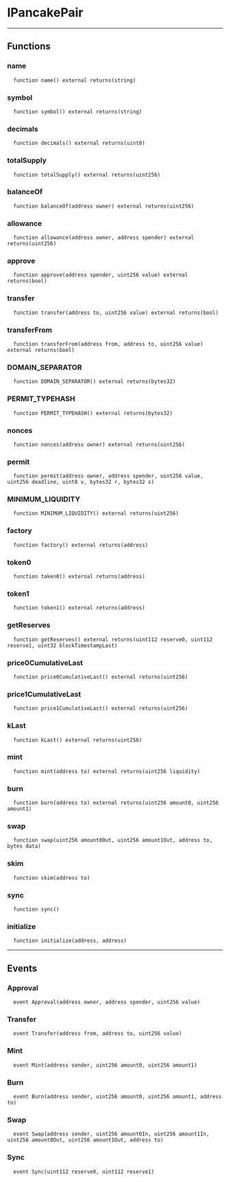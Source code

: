 # IPancakePair




___

## Functions

### name

```solidity
  function name() external returns(string)
```




### symbol

```solidity
  function symbol() external returns(string)
```




### decimals

```solidity
  function decimals() external returns(uint8)
```




### totalSupply

```solidity
  function totalSupply() external returns(uint256)
```




### balanceOf

```solidity
  function balanceOf(address owner) external returns(uint256)
```




### allowance

```solidity
  function allowance(address owner, address spender) external returns(uint256)
```




### approve

```solidity
  function approve(address spender, uint256 value) external returns(bool)
```




### transfer

```solidity
  function transfer(address to, uint256 value) external returns(bool)
```




### transferFrom

```solidity
  function transferFrom(address from, address to, uint256 value) external returns(bool)
```




### DOMAIN_SEPARATOR

```solidity
  function DOMAIN_SEPARATOR() external returns(bytes32)
```




### PERMIT_TYPEHASH

```solidity
  function PERMIT_TYPEHASH() external returns(bytes32)
```




### nonces

```solidity
  function nonces(address owner) external returns(uint256)
```




### permit

```solidity
  function permit(address owner, address spender, uint256 value, uint256 deadline, uint8 v, bytes32 r, bytes32 s)
```




### MINIMUM_LIQUIDITY

```solidity
  function MINIMUM_LIQUIDITY() external returns(uint256)
```




### factory

```solidity
  function factory() external returns(address)
```




### token0

```solidity
  function token0() external returns(address)
```




### token1

```solidity
  function token1() external returns(address)
```




### getReserves

```solidity
  function getReserves() external returns(uint112 reserve0, uint112 reserve1, uint32 blockTimestampLast)
```




### price0CumulativeLast

```solidity
  function price0CumulativeLast() external returns(uint256)
```




### price1CumulativeLast

```solidity
  function price1CumulativeLast() external returns(uint256)
```




### kLast

```solidity
  function kLast() external returns(uint256)
```




### mint

```solidity
  function mint(address to) external returns(uint256 liquidity)
```




### burn

```solidity
  function burn(address to) external returns(uint256 amount0, uint256 amount1)
```




### swap

```solidity
  function swap(uint256 amount0Out, uint256 amount1Out, address to, bytes data)
```




### skim

```solidity
  function skim(address to)
```




### sync

```solidity
  function sync()
```




### initialize

```solidity
  function initialize(address, address)
```





___

## Events

### Approval

```solidity
  event Approval(address owner, address spender, uint256 value)
```


### Transfer

```solidity
  event Transfer(address from, address to, uint256 value)
```


### Mint

```solidity
  event Mint(address sender, uint256 amount0, uint256 amount1)
```


### Burn

```solidity
  event Burn(address sender, uint256 amount0, uint256 amount1, address to)
```


### Swap

```solidity
  event Swap(address sender, uint256 amount0In, uint256 amount1In, uint256 amount0Out, uint256 amount1Out, address to)
```


### Sync

```solidity
  event Sync(uint112 reserve0, uint112 reserve1)
```


